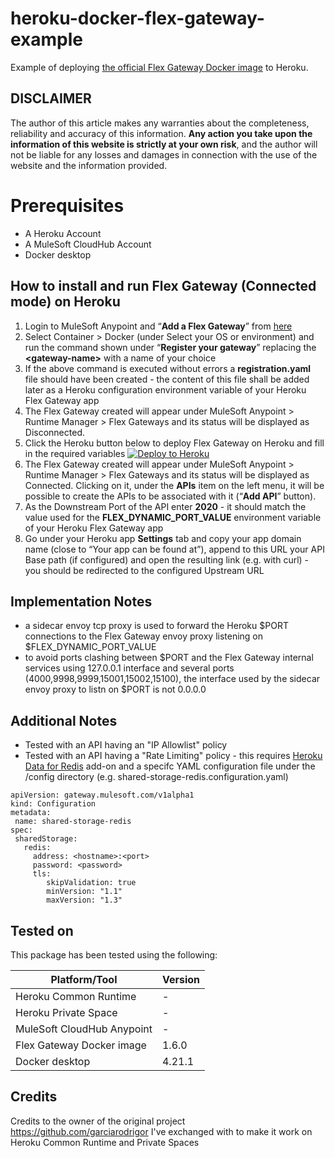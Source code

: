 # heroku-docker-flex-gateway-example

Example of deploying
[the official Flex Gateway Docker image](https://hub.docker.com/r/mulesoft/flex-gateway)
to Heroku.

## DISCLAIMER
The author of this article makes any warranties about the completeness, reliability and accuracy of this information. **Any action you take upon the information of this website is strictly at your own risk**, and the author will not be liable for any losses and damages in connection with the use of the website and the information provided.

# Prerequisites
- A Heroku Account
- A MuleSoft CloudHub Account
- Docker desktop


## How to install and run Flex Gateway (Connected mode) on Heroku

1. Login to MuleSoft Anypoint and “**Add a Flex Gateway**” from [here](https://eu1.anypoint.mulesoft.com/cloudhub/#/console/home/gateways/create) 
2. Select Container > Docker (under Select your OS or environment) and run the command shown under “**Register your gateway**” replacing the **\<gateway-name>** with a name of your choice
3. If the above command is executed without errors a **registration.yaml** file should have been created - the content of this file shall be added later as a Heroku configuration environment variable of your Heroku Flex Gateway app
4. The Flex Gateway created will appear under MuleSoft Anypoint > Runtime Manager > Flex Gateways and its status will be displayed as Disconnected.
5. Click the Heroku button below to deploy Flex Gateway on Heroku and fill in the required variables
[![Deploy to Heroku](https://www.herokucdn.com/deploy/button.svg)](https://heroku.com/deploy)
6. The Flex Gateway created will appear under MuleSoft Anypoint > Runtime Manager > Flex Gateways and its status will be displayed as Connected. Clicking on it, under the **APIs** item on the left menu, it will be possible to create the APIs to be associated with it (“**Add API**” button).
7. As the Downstream Port of the API enter **2020** - it should match the value used for the **FLEX_DYNAMIC_PORT_VALUE** environment variable of your Heroku Flex Gateway app
8. Go under your Heroku app **Settings** tab and copy your app domain name (close to “Your app can be found at”), append to this URL your API Base path (if configured) and open the resulting link (e.g. with curl) - you should be redirected to the configured Upstream URL

## Implementation Notes
- a sidecar envoy tcp proxy is used to forward the Heroku $PORT connections to the Flex Gateway envoy proxy listening on $FLEX_DYNAMIC_PORT_VALUE
- to avoid ports clashing between $PORT and the Flex Gateway internal services using 127.0.0.1 interface and several ports (4000,9998,9999,15001,15002,15100), the interface used by the sidecar envoy proxy to listn on $PORT is not 0.0.0.0

## Additional Notes
- Tested with an API having an "IP Allowlist" policy
- Tested with an API having a "Rate Limiting" policy - this requires [Heroku Data for Redis](https://devcenter.heroku.com/articles/heroku-redis) add-on and a specifc YAML configuration file under the /config directory (e.g. shared-storage-redis.configuration.yaml)
```term
apiVersion: gateway.mulesoft.com/v1alpha1
kind: Configuration
metadata:
 name: shared-storage-redis
spec:
 sharedStorage:
   redis:
     address: <hostname>:<port>
     password: <password>
     tls:
        skipValidation: true
        minVersion: "1.1"
        maxVersion: "1.3"
```

## Tested on
This package has been tested using the following:

| Platform/Tool               | Version       |
| --------------------------- | ------------- |
| Heroku Common Runtime       |  -            |
| Heroku Private Space        |     -         |
| MuleSoft CloudHub Anypoint  | -             | 
| Flex Gateway Docker image   | 1.6.0         | 
| Docker desktop              | 4.21.1        | 


## Credits
Credits to the owner of the original project https://github.com/garciarodrigor I've exchanged with to make it work on Heroku Common Runtime and Private Spaces

